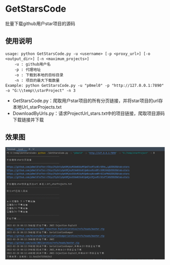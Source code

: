 # GetStarsCode

批量下载github用户star项目的源码

## 使用说明

```shell
usage: python GetStarsCode.py -u <username> [-p <proxy_url>] [-o <output_dir>] [-n <maximum_projects>]
    -u : github用户名
    -p : 代理地址
    -o : 下载到本地的目标目录
    -n : 项目的最大下载数量
Example: python GetStarsCode.py -u "p0mel0" -p "http://127.0.0.1:7890" -o "G:\\temp\\starProject" -n 3
```

* GetStarsCode.py：爬取用户star项目的所有分页链接，并将star项目的url存本地Url_starProjects.txt
* DownloadByUrls.py：请求ProjectUrl_stars.txt中的项目链接，爬取项目源码下载链接并下载

## 效果图

![img.png](img.png)